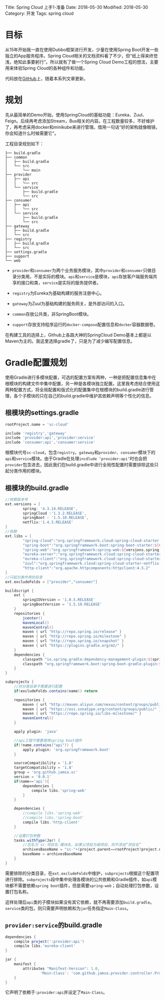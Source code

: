 Title: Spring Cloud 上手1-准备
Date: 2018-05-30
Modified: 2018-05-30
Category: 开发
Tags: spring cloud

# 目标

从15年开始我一直在使用Dubbo框架进行开发，少量在使用Spring Boot开发一些独立的App服务程序。Spring Cloud相关的文档资料看了不少，但“纸上得来终觉浅，绝知此事要躬行”。所以就有了做一个Spring Cloud Demo工程的想法，主要用来体验Spring Cloud的各种组件和功能。

代码放在[GitHub](https://github.com/Jamsa/sc-cloud)上，随着本系列文章更新。

# 规划

先从最简单的Demo开始，使用SpringCloud的基础功能：Eureka、Zuul、Feign。后续再考虑添加Stream，Bus相关的内容。在工程数量较多，不好维护了，再考虑采用docker和minikube来进行管理。借用一句话“好的架构就像眼镜，你会知道什么时候需要它”。

工程目录规划如下：

```
├── build.gradle
├── common
│   ├── build.gradle
│   └── src
│       └── main
├── provider
│   ├── api
│   │   └── src
│   └── service
│       ├── build.gradle
│       └── src
├── consumer
│   ├── api
│   │   └── src
│   └── service
│       ├── build.gradle
│       └── src
├── gateway
│   ├── build.gradle
│   └── src
├── registry
│   ├── build.gradle
│   └── src
├── settings.gradle
├── support
└── web
```

 - `provider`和`consumer`为两个业务服务模块，其中`provider`和`consumer`只做目录分类用，不是实际的模块。`api`和`service`是模块，`api`存放客户端服务端共享的接口和类，`service`是实际的服务提供者。

 - `registry`为Eureka为基础构建的服务注册中心。
 
 - `gateway`为Zuul为基础构建的服务网关，是外部访问的入口。
 
 - `common`存放公共类，非SpringBoot模块。
 
 - `support`存放支持程序运行的`docker-compose`配置信息和`docker`容器数据卷。

在构建工具的选择上，Github上各路大神的SpringCloud Demo基本上都是以Maven为主的。我这里选择gradle了，只是为了减少编写配置信息。

# Gradle配置规划

使用Gradle进行多模块配置，可选的配置方案有两种，一种是把配置信息集中在根模块的构建文件中集中配置，另一种是各模块独立配置。这里我考虑结合使用这两种配置方式，将全局配置和版式化的配置集中在根模块的build.gradle进行管理，各个子模块的只在自己的build.gradle中维护其依赖声明等个性化的信息。

## 根模块的settings.gradle

```groovy
rootProject.name = 'sc-cloud'

include 'registry','gateway'
include 'provider:api','provider:service'
include 'consumer:api','consumer:service'
```
根模块代号`sc-cloud`，包含`registry`，`gateway`和`provider`、`consumer`模块下的`api`和`service`模块。由于Gradle在处理`incdlude ‘provider:api‘`时也会把`provider`包含进去，因此我们在build.gradle中进行全局性配置时需要排除这些只起分类作用的模块。

## 根模块的build.gradle

```groovy
//依赖版本号
ext.versions = [
        spring: '4.3.14.RELEASE',
        springCloud :'1.3.2.RELEASE',
        springBoot : '1.5.10.RELEASE',
        netflix:'1.4.3.RELEASE'
]
//依赖
ext.libs = [
        "spring-cloud":"org.springframework.cloud:spring-cloud-starter:${versions.springCloud}",
        "spring-boot":"org.springframework.boot:spring-boot-starter:${versions.springBoot}",
        "spring-web":"org.springframework:spring-web:${versions.spring}",
        "eureka-server":"org.springframework.cloud:spring-cloud-starter-netflix-eureka-server:${versions.netflix}",
        "eureka-client":"org.springframework.cloud:spring-cloud-starter-netflix-eureka-server:${versions.netflix}",
        "zuul":"org.springframework.cloud:spring-cloud-starter-netflix-zuul:${versions.netflix}",
        "http-client":"org.apache.httpcomponents:httpclient:4.5.2"
]
//只起分类作用的目录
ext.excludeFolds = ["provider","consumer"]

buildscript {
    ext {
        springIOVersion = '1.0.5.RELEASE'
        springBootVersion = '1.5.10.RELEASE'
    }
    repositories {
        jcenter()
        mavenLocal()
        mavenCentral()
        maven { url "http://repo.spring.io/release" }
        maven { url "http://repo.spring.io/milestone" }
        maven { url "http://repo.spring.io/snapshot" }
        maven { url "https://plugins.gradle.org/m2/" }
    }
    dependencies {
        classpath "io.spring.gradle:dependency-management-plugin:${springIOVersion}"
        classpath "org.springframework.boot:spring-boot-gradle-plugin:${springBootVersion}"
    }
}

subprojects {
    //对分类目录不需要进行配置
    if(excludeFolds.contains(name)) return

    repositories {
        maven { url "http://maven.aliyun.com/nexus/content/groups/public/" }
        maven { url "https://oss.sonatype.org/content/groups/public/" }
        maven { url "https://repo.spring.io/libs-milestone/" }
        mavenCentral()
    }

    apply plugin: 'java'

    //api工程不需要使用spring boot插件
    if(!name.contains("api")) {
        apply plugin: 'org.springframework.boot'
    }

    sourceCompatibility = '1.8'
    targetCompatibility = '1.8'
    group = 'org.github.jamsa.sc'
    version = '0.0.1'
    if(name=='api'){
        dependencies {
            compile libs.'spring-web'
        }
    }

    dependencies {
        //compile libs.'spring-web'
        //compile libs.'spring-boot'
        compile libs.'http-client'
    }

    //设置打包参数
    tasks.withType(Jar) {
        //包名为 sc-项目名-模块名，如果父项目为根项目，则不添加“项目名”
        archivesBaseName = "sc-"+(project.parent==rootProject?project.name:project.parent.name+"-"+project.name)
        baseName = archivesBaseName
    }
}

```

需要排除的分类目录，在`ext.excludeFolds`中维护，`subprojects`根据这个配置项进行排除。`subprojects`段中集中处理各模块的公共依赖和Gradle插件，如`api`模块都不需要依赖`spring boot`插件，但是需要`spring-web`；自动处理打包参数，设置打包名称。

这样处理后`api`类的子模块如果没有其它依赖，就不再需要添加`build.gradle`。`service`类的包，则只需要声明依赖和为`jar`任务指定`Main-Class`。

## `provider:service`的build.gradle

```groovy
dependencies {
    compile project(':provider:api')
    compile libs.'eureka-client'
}

jar {
    manifest {
        attributes "Manifest-Version": 1.0,
                'Main-Class': 'com.github.jamsa.provider.controller.ProviderController'
    }
}
```

它声明了依赖于`:provider:api`并设定了`Main-Class`。
